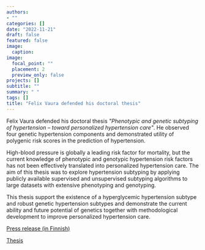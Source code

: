 ```yaml
---
authors:
- ""
categories: []
date: "2022-11-21"
draft: false
featured: false
image:
  caption: 
image:
  focal_point: ""
  placement: 2
  preview_only: false  
projects: []
subtitle: ""
summary: " "
tags: []
title: "Felix Vaura defended his doctoral thesis" 
---
```


Felix Vaura defended his doctoral thesis *"Phenotypic and genetic subtyping of hypertension – toward personalized hypertension care"*. 
He observed four genetic hypertension components and demonstrated utility of polygenic risk scores in the prediction of hypertension.

High-blood pressure is globally a leading risk factor for mortality, but the current knowledge of phenotypic and genotypic 
hypertension risk factors has not been effectively translated into personalized hypertension care. The aim of this thesis was to explore hypertension
subtyping by applying publicly available supervised and unsupervised subtyping algorithms to large datasets with extensive phenotyping and genotyping.

This thesis support the existence of a hyperglycemic hypertension subtype and robust genetic hypertension subtypes and demonstrate the current ability and future potential of genetics together with methodological development to improve personalized hypertension care.

[Press release (in Finnish)](https://www.utu.fi/fi/ajankohtaista/vaitos/geenit-katkevat-tietoa-verenpainetaudin-riskista)

[Thesis](https://urn.fi/URN:ISBN:978-951-29-8957-7)
